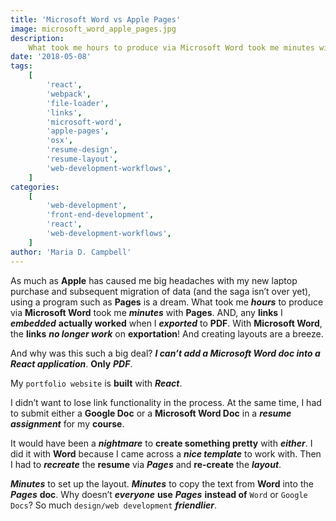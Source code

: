 ```yaml
---
title: 'Microsoft Word vs Apple Pages'
image: microsoft_word_apple_pages.jpg
description:
    What took me hours to produce via Microsoft Word took me minutes with Pages.
date: '2018-05-08'
tags:
    [
        'react',
        'webpack',
        'file-loader',
        'links',
        'microsoft-word',
        'apple-pages',
        'osx',
        'resume-design',
        'resume-layout',
        'web-development-workflows',
    ]
categories:
    [
        'web-development',
        'front-end-development',
        'react',
        'web-development-workflows',
    ]
author: 'Maria D. Campbell'
---
```


As much as **Apple** has caused me big headaches with my new laptop purchase and
subsequent migration of data (and the saga isn’t over yet), using a program such
as **Pages** is a dream. What took me **_hours_** to produce via **Microsoft
Word** took me **_minutes_** with **Pages**. AND, any **links** I **_embedded_**
**actually worked** when I **_exported_** to **PDF**. With **Microsoft Word**,
the **links** **_no longer work_** on **exportation**! And creating layouts are
a breeze.

And why was this such a big deal? **_I can’t add a Microsoft Word doc into a
React application_**. **Only** **_PDF_**.

My `portfolio website` is **built** with **_React_**.

I didn’t want to lose link functionality in the process. At the same time, I had
to submit either a **Google Doc** or a **Microsoft Word Doc** in a **_resume
assignment_** for my **course**.

It would have been a **_nightmare_** to **create something pretty** with
**_either_**. I did it with **Word** because I came across a **_nice template_**
to work with. Then I had to **_recreate_** the **resume** via **_Pages_** and
**re-create** the **_layout_**.

**_Minutes_** to set up the layout. **_Minutes_** to copy the text from **Word**
into the **_Pages_** **doc**. Why doesn’t **_everyone_** **use** **_Pages_**
**instead of** `Word` or `Google Docs`? So much `design/web development`
**_friendlier_**.
